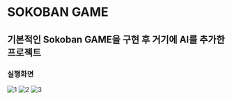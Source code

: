 # SOKOBAN GAME
## 기본적인 Sokoban GAME을 구현 후 거기에 AI를 추가한 프로젝트

### 실행화면

![1](https://user-images.githubusercontent.com/12128784/81084353-b53b8380-8f30-11ea-8047-2c1133fa3bdf.gif)
![2](https://user-images.githubusercontent.com/12128784/81084356-b7054700-8f30-11ea-83a8-49de322105c6.gif)
![3](https://user-images.githubusercontent.com/12128784/81084360-b8367400-8f30-11ea-9783-ecb995b64b45.gif)
